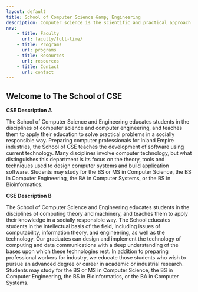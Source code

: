 ```yaml
---
layout: default
title: School of Computer Science &amp; Engineering
description: Computer science is the scientific and practical approach to computation and its applications.
nav:
    - title: Faculty
      url: faculty/full-time/
    - title: Programs
      url: programs
    - title: Resources
      url: resources
    - title: Contact
      url: contact
---
```


## Welcome to __The School of CSE__

__CSE Description A__

The School of Computer Science and Engineering educates students 
in the disciplines of computer science and computer engineering, 
and teaches them to apply their education to solve practical problems 
in a socially responsible way. 
Preparing computer professionals for Inland Empire industries, 
the School of CSE teaches the development of software using current technology. 
Many disciplines involve computer technology, but what distinguishes this department 
is its focus on the theory, tools and techniques used to design computer systems 
and build application software. 
Students may study for the BS or MS in Computer Science, the BS in Computer Engineering, 
the BA in Computer Systems, or the BS in Bioinformatics.

__CSE Description B__

The School of Computer Science and Engineering educates students in the disciplines of computing theory and machinery, and teaches them to apply their knowledge in a socially responsible way. The School educates students in the intellectual basis of the field, including issues of computability, information theory, and engineering, as well as the technology. Our graduates can design and implement the technology of computing and data communications with a deep understanding of the bases upon which these technologies rest. In addition to preparing professional workers for industry, we educate those students who wish to pursue an advanced degree or career in academic or industrial research.
Students may study for the BS or MS in Computer Science, the BS in Computer Engineering, 
the BS in Bioinformatics, or the BA in Computer Systems.

